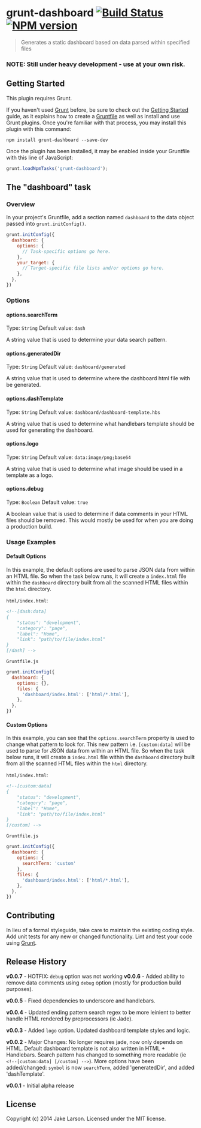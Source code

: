 # grunt-dashboard [![Build Status](https://secure.travis-ci.org/larsonjj/generator-yeogurt.png?branch=master)](https://travis-ci.org/larsonjj/grunt-dashboard) [![NPM version](https://badge.fury.io/js/grunt-dashboard.svg)](http://badge.fury.io/js/grunt-dashboard)

> Generates a static dashboard based on data parsed within specified files

### NOTE: Still under heavy development - use at your own risk.


## Getting Started
This plugin requires Grunt.

If you haven't used [Grunt](http://gruntjs.com/) before, be sure to check out the [Getting Started](http://gruntjs.com/getting-started) guide, as it explains how to create a [Gruntfile](http://gruntjs.com/sample-gruntfile) as well as install and use Grunt plugins. Once you're familiar with that process, you may install this plugin with this command:

```shell
npm install grunt-dashboard --save-dev
```

Once the plugin has been installed, it may be enabled inside your Gruntfile with this line of JavaScript:

```js
grunt.loadNpmTasks('grunt-dashboard');
```

## The "dashboard" task

### Overview
In your project's Gruntfile, add a section named `dashboard` to the data object passed into `grunt.initConfig()`.

```js
grunt.initConfig({
  dashboard: {
    options: {
      // Task-specific options go here.
    },
    your_target: {
      // Target-specific file lists and/or options go here.
    },
  },
})
```

### Options

#### options.searchTerm
Type: `String`
Default value: `dash`

A string value that is used to determine your data search pattern.

#### options.generatedDir
Type: `String`
Default value: `dashboard/generated`

A string value that is used to determine where the dashboard html file with be generated.

#### options.dashTemplate
Type: `String`
Default value: `dashboard/dashboard-template.hbs`

A string value that is used to determine what handlebars template should be used for generating the dashboard.

#### options.logo
Type: `String`
Default value: `data:image/png;base64`

A string value that is used to determine what image should be used in a template as a logo.

#### options.debug
Type: `Boolean`
Default value: `true`

A boolean value that is used to determine if data comments in your HTML files should be removed.
This would mostly be used for when you are doing a production build.

### Usage Examples

#### Default Options
In this example, the default options are used to parse JSON data from within an HTML file. So when the task below runs, it will create a `index.html` file within the `dashboard` directory built from all the scanned HTML files within the `html` directory.

`html/index.html`:
```html
<!--[dash:data]
{
    "status": "development",
    "category": "page",
    "label": "Home",
    "link": "path/to/file/index.html"
}
[/dash] -->
```

`Gruntfile.js`
```js
grunt.initConfig({
  dashboard: {
    options: {},
    files: {
      'dashboard/index.html': ['html/*.html'],
    },
  },
})
```

#### Custom Options
In this example, you can see that the `options.searchTerm` property is used to change what pattern to look for. This new pattern i.e. `[custom:data]` will be used to parse for JSON data from within an HTML file. So when the task below runs, it will create a `index.html` file within the `dashboard` directory built from all the scanned HTML files within the `html` directory.

`html/index.html`:
```html
<!--[custom:data]
{
    "status": "development",
    "category": "page",
    "label": "Home",
    "link": "path/to/file/index.html"
}
[/custom] -->
```

`Gruntfile.js`
```js
grunt.initConfig({
  dashboard: {
    options: {
      searchTerm: 'custom'
    },
    files: {
      'dashboard/index.html': ['html/*.html'],
    },
  },
})
```

## Contributing
In lieu of a formal styleguide, take care to maintain the existing coding style. Add unit tests for any new or changed functionality. Lint and test your code using [Grunt](http://gruntjs.com/).

## Release History
<strong>v0.0.7</strong> - HOTFIX: `debug` option was not working
<strong>v0.0.6</strong> - Added ability to remove data comments using `debug` option (mostly for production build purposes).

<strong>v0.0.5</strong> - Fixed dependencies to underscore and handlebars.

<strong>v0.0.4</strong> - Updated ending pattern search regex to be more leinient to better handle HTML rendered by preprocessors (ie Jade).

<strong>v0.0.3</strong> - Added `logo` option. Updated dashboard template styles and logic.

<strong>v0.0.2</strong> - Major Changes: No longer requires jade, now only depends on HTML. Default dashboard template is not also written in HTML + Handlebars. Search pattern has changed to something more readable (ie `<!--[custom:data] [/custom] -->`). More options have been added/changed: `symbol` is now `searchTerm`, added 'generatedDir', and added 'dashTemplate'.

<strong>v0.0.1</strong> - Initial alpha release

## License
Copyright (c) 2014 Jake Larson. Licensed under the MIT license.
